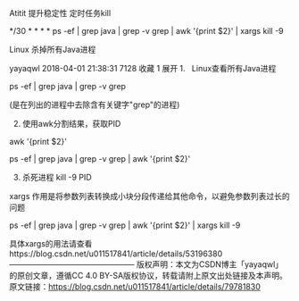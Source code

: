 Atitit 提升稳定性 定时任务kill



*/30 * * * * ps -ef | grep java | grep -v grep | awk '{print $2}' | xargs kill -9


Linux 杀掉所有Java进程

yayaqwl 2018-04-01 21:38:31  7128  收藏 1
展开
1.   Linux查看所有Java进程

ps -ef | grep java | grep -v grep 

(是在列出的进程中去除含有关键字"grep"的进程)

2. 使用awk分割结果，获取PID

awk '{print $2}'

ps -ef | grep java | grep -v grep | awk '{print $2}'

3. 杀死进程 kill -9 PID

xargs 作用是将参数列表转换成小块分段传递给其他命令，以避免参数列表过长的问题

ps -ef | grep java | grep -v grep | awk '{print $2}' | xargs kill -9

具体xargs的用法请查看https://blog.csdn.net/u011517841/article/details/53196380
————————————————
版权声明：本文为CSDN博主「yayaqwl」的原创文章，遵循CC 4.0 BY-SA版权协议，转载请附上原文出处链接及本声明。
原文链接：https://blog.csdn.net/u011517841/article/details/79781830  
